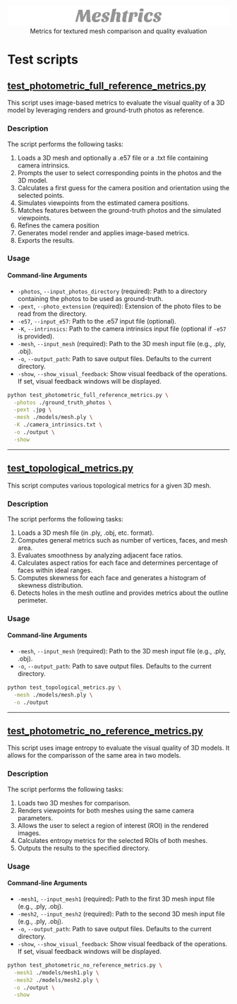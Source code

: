 <p align="center">
<img src="https://github.com/tiagomfmadeira/Meshtrics/blob/main/meshtrics_logo.png">
Metrics for textured mesh comparison and quality evaluation
</p>

# Test scripts

## [test_photometric_full_reference_metrics.py](https://github.com/tiagomfmadeira/Meshtrics/blob/main/tests/test_photometric_full_reference_metrics.py)

This script uses image-based metrics to evaluate the visual quality of a 3D model by leveraging renders and ground-truth photos as reference.

### Description

The script performs the following tasks:
1. Loads a 3D mesh and optionally a .e57 file or a .txt file containing camera intrinsics.
2. Prompts the user to select corresponding points in the photos and the 3D model.
3. Calculates a first guess for the camera position and orientation using the selected points.
4. Simulates viewpoints from the estimated camera positions.
5. Matches features between the ground-truth photos and the simulated viewpoints.
6. Refines the camera position
7. Generates model render and applies image-based metrics.
8. Exports the results.

### Usage 

#### Command-line Arguments

- `-photos`, `--input_photos_directory` (required): Path to a directory containing the photos to be used as ground-truth.
- `-pext`, `--photo_extension` (required): Extension of the photo files to be read from the directory.
- `-e57`, `--input_e57`: Path to the .e57 input file (optional).
- `-K`, `--intrinsics`: Path to the camera intrinsics input file (optional if `-e57` is provided).
- `-mesh`, `--input_mesh` (required): Path to the 3D mesh input file (e.g., .ply, .obj).
- `-o`, `--output_path`: Path to save output files. Defaults to the current directory.
- `-show`, `--show_visual_feedback`: Show visual feedback of the operations. If set, visual feedback windows will be displayed.

```bash
python test_photometric_full_reference_metrics.py \
  -photos ./ground_truth_photos \
  -pext .jpg \
  -mesh ./models/mesh.ply \
  -K ./camera_intrinsics.txt \
  -o ./output \
  -show
```

***

## [test_topological_metrics.py](https://github.com/tiagomfmadeira/Meshtrics/blob/main/tests/test_topological_metrics.py)

This script computes various topological metrics for a given 3D mesh.

### Description

The script performs the following tasks:
1. Loads a 3D mesh file (in .ply, .obj, etc. format).
2. Computes general metrics such as number of vertices, faces, and mesh area.
3. Evaluates smoothness by analyzing adjacent face ratios.
4. Calculates aspect ratios for each face and determines percentage of faces within ideal ranges.
5. Computes skewness for each face and generates a histogram of skewness distribution.
6. Detects holes in the mesh outline and provides metrics about the outline perimeter.

### Usage 

#### Command-line Arguments

- `-mesh`, `--input_mesh` (required): Path to the 3D mesh input file (e.g., .ply, .obj).
- `-o`, `--output_path`: Path to save output files. Defaults to the current directory.

```bash
python test_topological_metrics.py \
  -mesh ./models/mesh.ply \
  -o ./output
```

***

## [test_photometric_no_reference_metrics.py](https://github.com/tiagomfmadeira/Meshtrics/blob/main/tests/test_photometric_no_reference_metrics.py)

This script uses image entropy to evaluate the visual quality of 3D models. It allows for the comparisson of the same area in two models.

### Description

The script performs the following tasks:
1. Loads two 3D meshes for comparison.
2. Renders viewpoints for both meshes using the same camera parameters.
3. Allows the user to select a region of interest (ROI) in the rendered images.
4. Calculates entropy metrics for the selected ROIs of both meshes.
5. Outputs the results to the specified directory.

### Usage 

#### Command-line Arguments

- `-mesh1`, `--input_mesh1` (required): Path to the first 3D mesh input file (e.g., .ply, .obj).
- `-mesh2`, `--input_mesh2` (required): Path to the second 3D mesh input file (e.g., .ply, .obj).
- `-o`, `--output_path`: Path to save output files. Defaults to the current directory.
- `-show`, `--show_visual_feedback`: Show visual feedback of the operations. If set, visual feedback windows will be displayed.

```bash
python test_photometric_no_reference_metrics.py \
  -mesh1 ./models/mesh1.ply \
  -mesh2 ./models/mesh2.ply \
  -o ./output \
  -show
```
